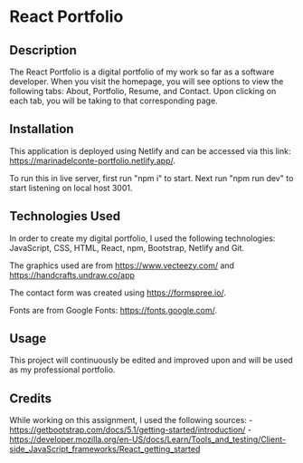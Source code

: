 # React Portfolio

## Description
The React Portfolio is a digital portfolio of my work so far as a software developer. When you visit the homepage, you will see options to view the following tabs: About, Portfolio, Resume, and Contact. Upon clicking on each tab, you will be taking to that corresponding page.  

## Installation
This application is deployed using Netlify and can be accessed via this link: https://marinadelconte-portfolio.netlify.app/.

To run this in live server, first run "npm i" to start. Next run "npm run dev" to start listening on local host 3001.

## Technologies Used
In order to create my digital portfolio, I used the following technologies: JavaScript, CSS, HTML, React, npm, Bootstrap, Netlify and Git.

The graphics used are from https://www.vecteezy.com/ and https://handcrafts.undraw.co/app

The contact form was created using https://formspree.io/. 

Fonts are from Google Fonts: https://fonts.google.com/.

## Usage
This project will continuously be edited and improved upon and will be used as my professional portfolio.

## Credits
While working on this assignment, I used the following sources:
-https://getbootstrap.com/docs/5.1/getting-started/introduction/
-https://developer.mozilla.org/en-US/docs/Learn/Tools_and_testing/Client-side_JavaScript_frameworks/React_getting_started




